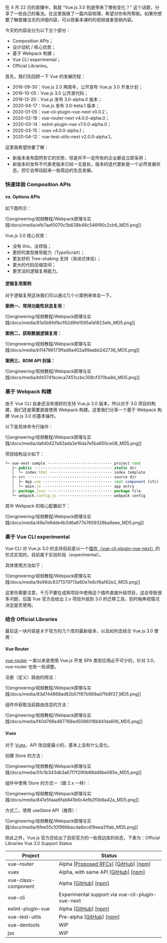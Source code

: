 在 4 月 22 日的直播中，我就 “Vue.js 3.0 到底带来了哪些变化？” 这个话题，分享了一些自己的看法。在这里我做了一篇内容梳理，希望对你有所帮助。如果你想要了解直播当天的详细内容，可以观看本课时的视频或者音频内容。

今天的内容会分为以下五个部分：

- Composition APIs；
- 设计动机 / 核⼼优势；
- 基于 Webpack 构建；
- Vue CLI experimental；
- Official Libraries。

首先，我们先回顾一下 Vue 的发展历程：

- 2018-09-30：Vue.js 2.0 两周年，公开宣布 Vue.js 3.0 开发计划；
- 2019-10-05：Vue.js 3.0 公开源代码；
- 2019-12-20：Vue.js 发布 3.0-alpha.0 版本；
- 2020-04-17：Vue.js 发布 3.0-beta.1 版本；
- 2020-01-05：vue-cli-plugin-vue-next v0.0.2；
- 2020-02-18：vue-router-next v4.0.0-alpha.0；
- 2020-03-14：eslint-plugin-vue v7.0.0-alpha.0；
- 2020-03-15：vuex v4.0.0-alpha.1；
- 2020-04-12：vue-test-utils-next v2.0.0-alpha.1。

这里我希望你要了解：

- 新版本发布固然有它的优势，但是并不一定所有的企业都会立即采用；
- 新版本的发布不代表老版本已经一无是处，版本的迭代更新是一个必然发展状态，但它会带动起来一些周边的生态发展。

### 快速体验 Composition APIs

#### vs. Options APIs

如下图所示：

![[engineering/视频教程/Webpack原理与实践/docs/media/afb7aaf0070c5b638b48c546f90c2cb6_MD5.png]]

Vue.js 3.0 核⼼优势：

- 没有 this，没烦恼；
- 更好的类型推导能⼒（TypeScript）；
- 更友好的 Tree-shaking ⽀持（渐进式体验）；
- 更⼤的代码压缩空间；
- 更灵活的逻辑复⽤能⼒。

#### 逻辑复用案例

对于逻辑复用这块我们可以通过几个小案例来体会一下。

**案例一、常用功能性状态复用：**

![[engineering/视频教程/Webpack原理与实践/docs/media/81a5b6fd1bcf82d8fe1595afa1823afe_MD5.png]]

**案例二、获取数据逻辑复用：**

![[engineering/视频教程/Webpack原理与实践/docs/media/b114786173ffad6a402a99aabb242736_MD5.png]]

**案例三、BOM API 封装：**

![[engineering/视频教程/Webpack原理与实践/docs/media/bfd3741bceca7451ccbc308cf370ba8d_MD5.png]]

### 基于 Webpack 构建

由于 Vue CLI 自身还没有很好的支持 Vue.js 3.0 版本，所以对于 3.0 项目的构建，我们还是需要直接使用 Webpack 构建。这里我们分享一个基于 Webpack 构建 Vue.js 3.0 的基本操作。

以下是具体命令行操作：

![[engineering/视频教程/Webpack原理与实践/docs/media/dafd0427a92ada3e16da7e5ba850ce08_MD5.png]]

项目结构设计如下：

```javascript
└─ vue-next-sample ····························· project root 
   ├─ public ··································· static dir 
   │  └─ index.html ···························· index template 
   ├─ src ······································ source dir 
   │  ├─ App.vue ······························· root component (sfc) 
   │  └─ main.js ······························· app entry 
   ├─ package.json ····························· package file 
   └─ webpack.config.js ························ webpack config
```

其中 Webpack 的核心配置如下：

![[engineering/视频教程/Webpack原理与实践/docs/media/49a7e6dde4b3d6a677e7659326ba9aee_MD5.png]]

### 基于 Vue CLI experimental

Vue CLI 对 Vue.js 3.0 的支持目前是以一个[插件（vue-cli-plugin-vue-next）](https://github.com/vuejs/vue-cli-plugin-vue-next)的形式实现的，目前属于实验阶段（experimental）。

具体使用方法如下：

![[engineering/视频教程/Webpack原理与实践/docs/media/9e96dc8371379713a60e7e8cf6af62e2_MD5.png]]

这里你需要注意，千万不要在成熟项⽬中使⽤这个插件直接升级项目，这会导致很多问题，后面 Vue 官方会给出 2.x 项目升级到 3.0 的迁移工具，到时候再视情况决定是否使用。

### 结合 Official Libraries

最后这一块内容是关于官方的几个库的最新版本，以及如何去结合 Vue.js 3.0 使用：

#### Vue Router

[vue-router](https://github.com/vuejs/vue-router-next) 一直以来是使用 Vue.js 开发 SPA 类型应用必不可少的，针对 3.0，vue-router 也有一些调整。

注册（定义）路由的用法：

![[engineering/视频教程/Webpack原理与实践/docs/media/83d744868ad62b57f87b969ad7fb8f37_MD5.png]]

组件中获取当前路由信息的方法：

![[engineering/视频教程/Webpack原理与实践/docs/media/f40d766e487768ed5096016b841da606_MD5.png]]

#### Vuex

对于 [Vuex](https://github.com/vuejs/vuex/tree/4.0)，API 改动是最小的，基本上没有什么变化。

创建 Store 的方法：

![[engineering/视频教程/Webpack原理与实践/docs/media/01c1b343db3a67f7f290b88dd9be065e_MD5.png]]

组件中使用 Store 的方式一（跟 2.x 一样）：

![[engineering/视频教程/Webpack原理与实践/docs/media/841e5faaa6fab841b6c4efb2f0b6a42a_MD5.png]]

方式二，使用 useStore API（推荐）：

![[engineering/视频教程/Webpack原理与实践/docs/media/6fee55c10f966bacda6ecd19eea31fab_MD5.png]]

除此之外，Vue.js 官方还给出了目前官方的一些周边库的状态，下表为：Official Libraries Vue 3.0 Support Status

|Project|Status|
|---|---|
|vue-router|Alpha [[Proposed RFCs]](https://github.com/vuejs/rfcs/pulls?q=is%3Apr+is%3Aopen+label%3Arouter) [[GitHub]](https://github.com/vuejs/vue-router-next) [[npm]](https://unpkg.com/browse/vue-router@4.0.0-alpha.7/)|
|vuex|Alpha, with same API [[GitHub]](https://github.com/vuejs/vuex/tree/4.0) [[npm]](https://unpkg.com/browse/vuex@4.0.0-alpha.1/)|
|vue-class-component|Alpha [[GitHub]](https://github.com/vuejs/vue-class-component/tree/next) [[npm]](https://unpkg.com/browse/vue-class-component@8.0.0-alpha.2/)|
|vue-cli|Experimental support via vue-cli-plugin-vue-next|
|eslint-plugin-vue|Alpha [[GitHub]](https://github.com/vuejs/eslint-plugin-vue) [[npm]](https://unpkg.com/browse/eslint-plugin-vue@7.0.0-alpha.0/)|
|vue-test-utils|Pre-alpha [[GitHub]](https://github.com/vuejs/vue-test-utils-next) [[npm]](https://www.npmjs.com/package/@vue/test-utils)|
|vue-devtools|WIP|
|jsx|WIP|
